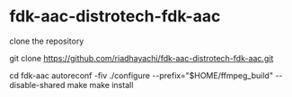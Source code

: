 # fdk-aac-distrotech-fdk-aac

clone the repository

git clone https://github.com/riadhayachi/fdk-aac-distrotech-fdk-aac.git

cd fdk-aac
autoreconf -fiv
./configure --prefix="$HOME/ffmpeg_build" --disable-shared
make
make install

